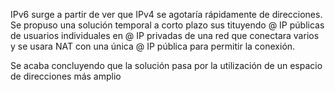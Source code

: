 IPv6 surge a partir de ver que IPv4 se agotaría rápidamente de direcciones. Se propuso una solución temporal a corto plazo sus tituyendo @ IP públicas de usuarios individuales en @ IP privadas de una red que conectara varios y se usara NAT con una única @ IP pública para permitir la conexión.

Se acaba concluyendo que la solución pasa por la utilización de un espacio de direcciones más amplio
